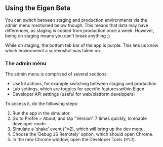 ## Using the Eigen Beta

You can switch between staging and production environments via the admin menu mentioned below though. This means that data may have differences, as staging is copied from production once a week. However, being on staging means you can't break anything ;)

While on staging, the bottom tab bar of the app is purple. This lets us know which environment a screenshot was taken on.

### The admin menu

The admin menu is comprised of several sections:

- Useful actions, for example switching between staging and production
- Lab settings, which are toggles for specific features within Eigen
- Developer API settings (useful for web/platform developers)

To access it, do the following steps:

1. Run the app in the simulator.
2. Go to Profile > About, and tap "Version" 7 times quickly, to enable developer mode.
3. Simulate a ‘shake’ event (<kbd>^⌘Z</kbd>), which will bring up the dev menu.
4. Choose the ‘Debug JS Remotely’ option, which should open Chrome.
5. In the new Chrome window, open the Developer Tools (<kbd>⌘⌥J</kbd>).
